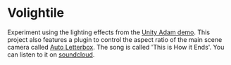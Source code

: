 # Volightile

Experiment using the lighting effects from the [Unity Adam demo](https://unity3d.com/pages/adam). This project also features a plugin to control the aspect ratio of the main scene camera called [Auto Letterbox](https://www.assetstore.unity3d.com/en/#!/content/56814). The song is called 'This is How it Ends'. You can listen to it on [soundcloud](https://soundcloud.com/blurryroots/this-is-how-it-ends).
